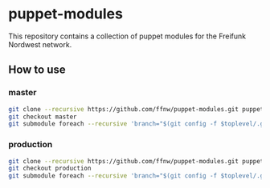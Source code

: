 # puppet-modules
This repository contains a collection of puppet modules for the Freifunk Nordwest network.

## How to use

### master
```sh
git clone --recursive https://github.com/ffnw/puppet-modules.git puppet-modules-test
git checkout master
git submodule foreach --recursive 'branch="$(git config -f $toplevel/.gitmodules submodule.$name.branch)"; git checkout $branch'
```

### production
```sh
git clone --recursive https://github.com/ffnw/puppet-modules.git puppet-modules-test
git checkout production
git submodule foreach --recursive 'branch="$(git config -f $toplevel/.gitmodules submodule.$name.branch)"; git checkout $branch'
```
